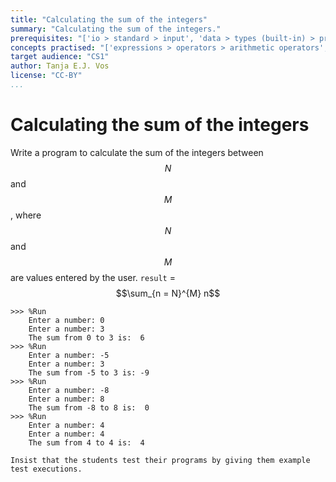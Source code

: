 ```yaml
---
title: "Calculating the sum of the integers"
summary: "Calculating the sum of the integers."
prerequisites: "['io > standard > input', 'data > types (built-in) > primitive > numeric', 'imperative programming > variables > variable declaration', 'imperative programming > variables > assignment', 'expressions > operators > relational operators']"
concepts practised: "['expressions > operators > arithmetic operators', 'control flow > loops', 'control flow > conditionals']"
target audience: "CS1"
author: Tanja E.J. Vos
license: "CC-BY"
...
```


# Calculating the sum of the integers





Write a program to calculate the sum of the integers between $$N$$ and
$$M$$, where $$N$$ and $$M$$ are values entered by the user. `result` =
$$\sum_{n = N}^{M} n$$


```small
>>> %Run 
    Enter a number: 0
    Enter a number: 3
    The sum from 0 to 3 is:  6
>>> %Run 
    Enter a number: -5
    Enter a number: 3
    The sum from -5 to 3 is: -9
>>> %Run 
    Enter a number: -8
    Enter a number: 8
    The sum from -8 to 8 is:  0
>>> %Run 
    Enter a number: 4
    Enter a number: 4
    The sum from 4 to 4 is:  4
```

```testruntile
Insist that the students test their programs by giving them example
test executions.
```
